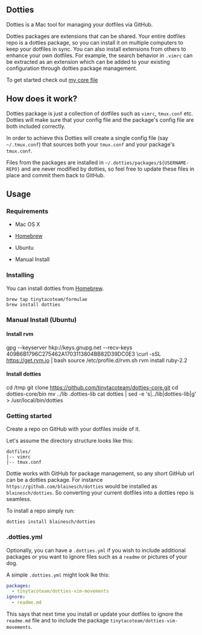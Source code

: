 ## Dotties

Dotties is a Mac tool for managing your dotfiles via GitHub.

Dotties packages are extensions that can be shared. Your entire dotfiles repo
is a dotties package, so you can install it on multiple computers to keep your
dotfiles in sync. You can also install extensions from others to enhance your
own dotfiles. For example, the search behavior in `.vimrc` can be extracted as
an extension which can be added to your existing configuration through dotties
package management.

To get started check out [my core file](https://github.com/blainesch/dotties)

## How does it work?

Dotties package is just a collection of dotfiles such as `vimrc`, `tmux.conf`
etc. Dotties will make sure that your config file and the package's config file
are both included correctly.

In order to achieve this Dotties will create a single config file (say
`~/.tmux.conf`) that sources both your `tmux.conf` and your package's
`tmux.conf`.

Files from the packages are installed in `~/.dotties/packages/${USERNAME-REPO}`
and are never modified by dotties, so feel free to update these files in place
and commit them back to GitHub.

## Usage

### Requirements

* Mac OS X
* [Homebrew](http://brew.sh/)

* Ubuntu
* Manual Install

### Installing

You can install dotties from [Homebrew](http://brew.sh/).

~~~
brew tap tinytacoteam/formulae
brew install dotties
~~~

### Manual Install (Ubuntu)

#### Install rvm
gpg --keyserver hkp://keys.gnupg.net --recv-keys 409B6B1796C275462A1703113804BB82D39DC0E3
\curl -sSL https://get.rvm.io | bash
source /etc/profile.d/rvm.sh
rvm install ruby-2.2

#### Install dotties
cd /tmp
git clone https://github.com/tinytacoteam/dotties-core.git
cd dotties-core/bin
mv ../lib .dotties-lib
cat dotties | sed -e 's|../lib|dotties-lib|g' > /usr/local/bin/dotties

### Getting started

Create a repo on GitHub with your dotfiles inside of it.

Let's assume the directory structure looks like this:

~~~
dotfiles/
|-- vimrc
|-- tmux.conf
~~~

Dottie works with GitHub for package management, so any short GitHub url can be
a dotties package. For instance `https://github.com/blainesch/dotties` would be
installed as `blainesch/dotties`. So converting your current dotfiles into a
dotties repo is seamless.

To install a repo simply run:

~~~
dotties install blainesch/dotties
~~~

### .dotties.yml

Optionally, you can have a `.dotties.yml` if you wish to include additional
packages or you want to ignore files such as a `readme` or pictures of your dog.

A simple `.dotties.yml` might look lke this:

~~~ yaml
packages:
  - tinytacoteam/dotties-vim-movements
ignore:
  - readme.md
~~~

This says that next time you install or update your dotfiles to ignore the
`readme.md` file and to include the package
`tinytacoteam/dotties-vim-movements`.
